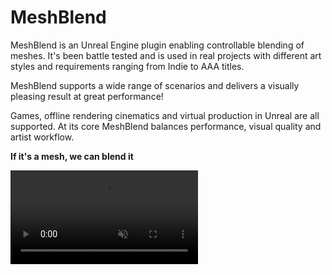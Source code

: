 # MeshBlend


MeshBlend is an Unreal Engine plugin enabling controllable blending of meshes. It's been battle tested and is used in real projects with different art styles and requirements ranging from Indie to AAA titles.

MeshBlend supports a wide range of scenarios and delivers a visually pleasing result at great performance!

Games, offline rendering cinematics and virtual production in Unreal are all supported. At its core MeshBlend balances performance, visual quality and artist workflow.

**If it's a mesh, we can blend it**

<video src="./MeshBlend_Rock_Clip.mp4" autoplay muted loop />


## Where to buy

Due to popular demand I've started providing [Custom Studio License](<./Knowledgebase/Custom Studio License.md>) to studios. 
<br>
<br>
MeshBlend is not yet available on **Fab**, but it will release soon! 
<br>
In the meantime join the [Discord](https://discord.gg/sX48CssHWM) or follow me on [Bluesky](https://bsky.app/profile/hallatore.bsky.social) or [Twitter](https://x.com/toreler) to be notified when it launches!

## Playable demo

The demo showcases different usages and allows you to evaluate visual quality as well as performance.

[Download link](https://drive.google.com/file/d/1BOzZkNZaa3oVsfl1yqchq9VoSyjKFb1F/view)

## Discord Community

Have questions or wonder what MeshBlend can do? Join the Discord to see the latest!

<iframe src="https://discord.com/widget?id=1279047221362294964&theme=dark" width="350" height="500" allowtransparency="true" frameborder="0" sandbox="allow-popups allow-popups-to-escape-sandbox allow-same-origin allow-scripts"></iframe>